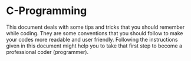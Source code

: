 # C-Programming
This document deals with some tips and tricks that you should remember while coding. They are some conventions that you should follow to make your codes more readable and user friendly. Following the instructions given in this document might help you to take that first step to become a professional coder (programmer). 
